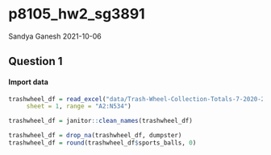 p8105\_hw2\_sg3891
================
Sandya Ganesh
2021-10-06

## Question 1

#### Import data

``` r
trashwheel_df = read_excel("data/Trash-Wheel-Collection-Totals-7-2020-2.xlsx", 
     sheet = 1, range = "A2:N534")

trashwheel_df = janitor::clean_names(trashwheel_df)

trashwheel_df = drop_na(trashwheel_df, dumpster)
trashwheel_df = round(trashwheel_df$sports_balls, 0)
```
